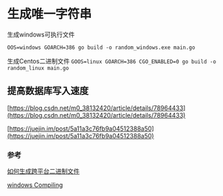 # 生成唯一字符串

生成windows可执行文件

`OOS=windows GOARCH=386 go build -o random_windows.exe main.go`

生成Centos二进制文件
`GOOS=linux GOARCH=386 CGO_ENABLED=0 go build -o random_linux main.go`



## 提高数据库写入速度

[https://blog.csdn.net/m0_38132420/article/details/78964433](https://blog.csdn.net/m0_38132420/article/details/78964433)

[https://juejin.im/post/5a11a3c76fb9a04512388a50](https://juejin.im/post/5a11a3c76fb9a04512388a50)



### 参考

[如何生成跨平台二进制文件](https://stackoverflow.com/questions/12168873/cross-compile-go-on-osx)

[windows Compiling](https://github.com/golang/go/wiki/WindowsCrossCompiling)